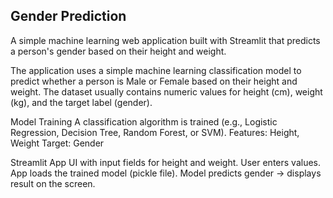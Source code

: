 ## Gender Prediction
A simple machine learning web application built with Streamlit that predicts a person's gender based on their height and weight.

The application uses a simple machine learning classification model to predict whether a person is Male or Female based on their height and weight. The dataset usually contains numeric values for height (cm), weight (kg), and the target label (gender).


Model Training
A classification algorithm is trained (e.g., Logistic Regression, Decision Tree, Random Forest, or SVM).
Features: Height, Weight
Target: Gender


Streamlit App
UI with input fields for height and weight.
User enters values.
App loads the trained model (pickle file).
Model predicts gender → displays result on the screen.